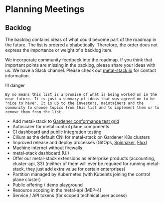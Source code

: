 # Planning Meetings


## Backlog

The backlog contains ideas of what could become part of the roadmap in the future. The list is ordered alphabetically. Therefore, the order does not express the importance or weight of a backlog item.

We incorporate community feedback into the roadmap. If you think that important points are missing in the backlog, please share your ideas with us. We have a Slack channel. Please check out [metal-stack.io](https://metal-stack.io) for contact information.

!!! danger

    By no means this list is a promise of what is being worked on in the near future. It is just a summary of ideas that was agreed on to be "nice to have". It is up to the investors, maintainers and the community to choose topics from this list and to implement them or to remove them from the list.

- Add metal-stack to [Gardener conformance test grid](https://testgrid.k8s.io/gardener-all)
- Autoscaler for metal control plane components
- CI dashboard and public integration testing
- Cilium as the default CNI for metal-stack on Gardener K8s clusters
- Improved release and deploy processes (GitOps, [Spinnaker](https://spinnaker.io/), [Flux](https://fluxcd.io/))
- Machine internet without firewalls
- metal-stack dashboard (UI)
- Offer our metal-stack extensions as enterprise products (accounting, cluster-api, S3) (neither of them will ever be required for running metal-stack, they just add extra value for certain enterprises)
- Partition managed by Kubernetes (with Kubelets joining the control plane cluster)
- Public offering / demo playground
- Resource scoping in the metal-api (MEP-4)
- Service / API tokens (for scoped technical user access)

